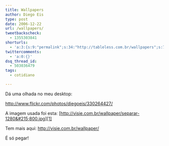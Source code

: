 ```yaml
---
title: Wallpapers
author: Diego Eis
type: post
date: 2006-12-22
url: /wallpapers/
tweetbackscheck:
  - 1355303841
shorturls:
  - 'a:3:{s:9:"permalink";s:34:"http://tableless.com.br/wallpapers";s:7:"tinyurl";s:26:"http://tinyurl.com/3k9po9j";s:4:"isgd";s:19:"http://is.gd/iVQZ6Z";}'
twittercomments:
  - 'a:0:{}'
dsq_thread_id:
  - 503036479
tags:
  - cotidiano

---
```

Dá uma olhada no meu desktop:
  
<http://www.flickr.com/photos/diegoeis/330264427/>

A imagem usada foi esta: [http://visie.com.br/wallpaper/separar-1280&#215;800.jpg][1]

Tem mais aqui: <http://visie.com.br/wallpaper/>
  
É só pegar!

 [1]: http://visie.com.br/wallpaper/separar-1280x800.jpg